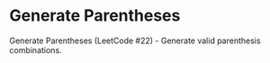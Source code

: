 # Generate Parentheses

Generate Parentheses (LeetCode #22) - Generate valid parenthesis combinations.
